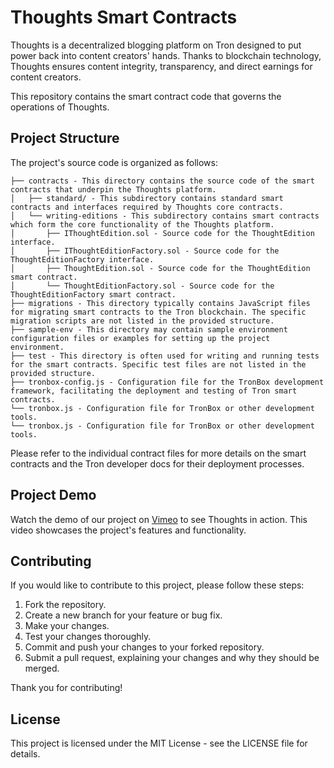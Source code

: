 # Thoughts Smart Contracts

Thoughts is a decentralized blogging platform on Tron designed to put power back into content creators' hands. Thanks to blockchain technology, Thoughts ensures content integrity, transparency, and direct earnings for content creators. 

This repository contains the smart contract code that governs the operations of Thoughts.

## Project Structure
The project's source code is organized as follows:

```
├── contracts - This directory contains the source code of the smart contracts that underpin the Thoughts platform.
│   ├── standard/ - This subdirectory contains standard smart contracts and interfaces required by Thoughts core contracts.
│   └── writing-editions - This subdirectory contains smart contracts which form the core functionality of the Thoughts platform.
│       ├── IThoughtEdition.sol - Source code for the ThoughtEdition interface.
│       ├── IThoughtEditionFactory.sol - Source code for the ThoughtEditionFactory interface.
│       ├── ThoughtEdition.sol - Source code for the ThoughtEdition smart contract.
│       └── ThoughtEditionFactory.sol - Source code for the ThoughtEditionFactory smart contract.
├── migrations - This directory typically contains JavaScript files for migrating smart contracts to the Tron blockchain. The specific migration scripts are not listed in the provided structure.
├── sample-env - This directory may contain sample environment configuration files or examples for setting up the project environment.
├── test - This directory is often used for writing and running tests for the smart contracts. Specific test files are not listed in the provided structure.
├── tronbox-config.js - Configuration file for the TronBox development framework, facilitating the deployment and testing of Tron smart contracts.
└── tronbox.js - Configuration file for TronBox or other development tools.
└── tronbox.js - Configuration file for TronBox or other development tools.
```
Please refer to the individual contract files for more details on the smart contracts and the Tron developer docs for their deployment processes.

## Project Demo

Watch the demo of our project on [Vimeo](https://vimeo.com/871638344) to see Thoughts in action. This video showcases the project's features and functionality.

## Contributing
If you would like to contribute to this project, please follow these steps:

1. Fork the repository.
2. Create a new branch for your feature or bug fix.
3. Make your changes.
4. Test your changes thoroughly.
5. Commit and push your changes to your forked repository.
6. Submit a pull request, explaining your changes and why they should be merged.

Thank you for contributing!

## License
This project is licensed under the MIT License - see the LICENSE file for details.



